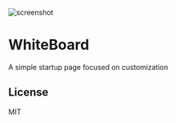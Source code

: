 ![screenshot](https://github.com/thinkty/whiteboard/blob/master/screenshot.jpg?raw=true)

# WhiteBoard
A simple startup page focused on customization

## License
MIT
